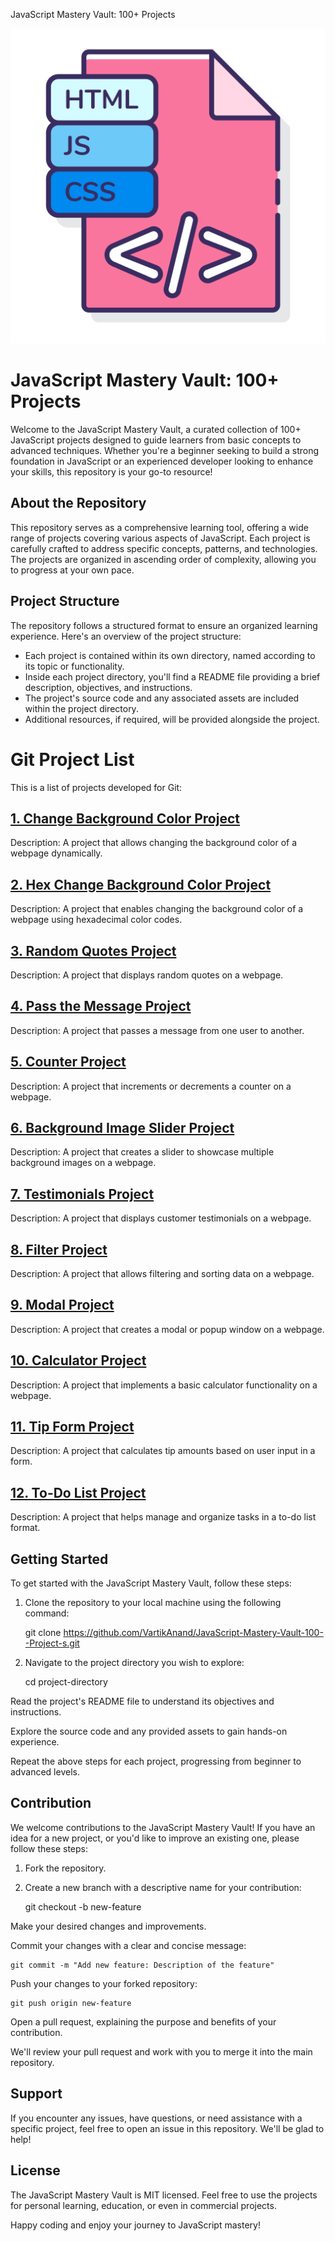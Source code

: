 JavaScript Mastery Vault: 100+ Projects

![JavaScript Mastery Vault Logo](allJs.png)


JavaScript Mastery Vault: 100+ Projects
=======================================

Welcome to the JavaScript Mastery Vault, a curated collection of 100+ JavaScript projects designed to guide learners from basic concepts to advanced techniques. Whether you're a beginner seeking to build a strong foundation in JavaScript or an experienced developer looking to enhance your skills, this repository is your go-to resource!

About the Repository
--------------------

This repository serves as a comprehensive learning tool, offering a wide range of projects covering various aspects of JavaScript. Each project is carefully crafted to address specific concepts, patterns, and technologies. The projects are organized in ascending order of complexity, allowing you to progress at your own pace.

Project Structure
-----------------

The repository follows a structured format to ensure an organized learning experience. Here's an overview of the project structure:

*   Each project is contained within its own directory, named according to its topic or functionality.
*   Inside each project directory, you'll find a README file providing a brief description, objectives, and instructions.
*   The project's source code and any associated assets are included within the project directory.
*   Additional resources, if required, will be provided alongside the project.

# Git Project List

This is a list of projects developed for Git:

## [1. Change Background Color Project](1%20Change%20Background%20Color/README.md#change-background-color-project)
Description: A project that allows changing the background color of a webpage dynamically.

## [2. Hex Change Background Color Project](#hex-change-background-color-project)
Description: A project that enables changing the background color of a webpage using hexadecimal color codes.

## [3. Random Quotes Project](#random-quotes-project)
Description: A project that displays random quotes on a webpage.

## [4. Pass the Message Project](#pass-the-message-project)
Description: A project that passes a message from one user to another.

## [5. Counter Project](#counter-project)
Description: A project that increments or decrements a counter on a webpage.

## [6. Background Image Slider Project](#background-image-slider-project)
Description: A project that creates a slider to showcase multiple background images on a webpage.

## [7. Testimonials Project](#testimonials-project)
Description: A project that displays customer testimonials on a webpage.

## [8. Filter Project](#filter-project)
Description: A project that allows filtering and sorting data on a webpage.

## [9. Modal Project](#modal-project)
Description: A project that creates a modal or popup window on a webpage.

## [10. Calculator Project](#calculator-project)
Description: A project that implements a basic calculator functionality on a webpage.

## [11. Tip Form Project](#tip-form-project)
Description: A project that calculates tip amounts based on user input in a form.

## [12. To-Do List Project](#to-do-list-project)
Description: A project that helps manage and organize tasks in a to-do list format.


Getting Started
---------------

To get started with the JavaScript Mastery Vault, follow these steps:

1.  Clone the repository to your local machine using the following command:

    git clone https://github.com/VartikAnand/JavaScript-Mastery-Vault-100--Project-s.git

2.  Navigate to the project directory you wish to explore:

    cd project-directory

Read the project's README file to understand its objectives and instructions.

Explore the source code and any provided assets to gain hands-on experience.

Repeat the above steps for each project, progressing from beginner to advanced levels.

Contribution
------------

We welcome contributions to the JavaScript Mastery Vault! If you have an idea for a new project, or you'd like to improve an existing one, please follow these steps:

1.  Fork the repository.
2.  Create a new branch with a descriptive name for your contribution:

    git checkout -b new-feature

Make your desired changes and improvements.

Commit your changes with a clear and concise message:

    git commit -m "Add new feature: Description of the feature"

Push your changes to your forked repository:

    git push origin new-feature

Open a pull request, explaining the purpose and benefits of your contribution.

We'll review your pull request and work with you to merge it into the main repository.

Support
-------

If you encounter any issues, have questions, or need assistance with a specific project, feel free to open an issue in this repository. We'll be glad to help!

License
-------

The JavaScript Mastery Vault is MIT licensed. Feel free to use the projects for personal learning, education, or even in commercial projects.

Happy coding and enjoy your journey to JavaScript mastery!
